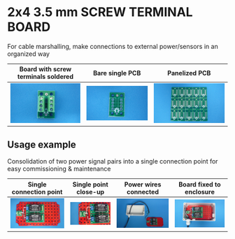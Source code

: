 
# 2x4 3.5 mm SCREW TERMINAL BOARD

For cable marshalling, make connections to external power/sensors in an organized way

Board with screw terminals soldered                                        |Bare single PCB|Panelized PCB|
---------------------------------------------------------------------------|---------------|-------------|
![](/b-screw-terminal-wire-connectors/b01/assets/img/solderedterminals.jpg)|![](/b-screw-terminal-wire-connectors/b01/assets/img/barepcb.jpg)|![](/b-screw-terminal-wire-connectors/b01/assets/img/panel.jpg)


## Usage example

Consolidation of two power signal pairs into a single connection point for easy commissioning & maintenance

Single connection point|Single point close-up|Power wires connected|Board fixed to enclosure|
-----------------------|---------------------|---------------------|------------------------|
![](/b-screw-terminal-wire-connectors/b01/assets/img/singlepoint.jpg)|![](/b-screw-terminal-wire-connectors/b01/assets/img/singlepointcloseup.jpg)|![](/b-screw-terminal-wire-connectors/b01/assets/img/wiresconnection.jpg)|![](/b-screw-terminal-wire-connectors/b01/assets/img/boardfixed.jpg)|

